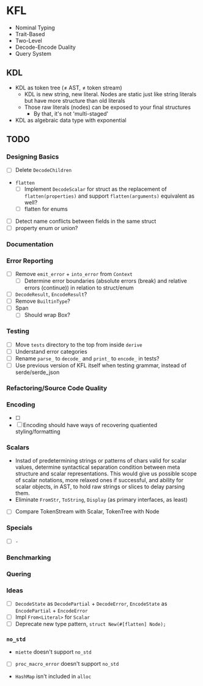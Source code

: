 # KFL

- Nominal Typing
- Trait-Based
- Two-Level
- Decode-Encode Duality
- Query System

## KDL

- KDL as token tree (≠ AST, ≠ token stream)
  - KDL is new string, new literal. Nodes are static just like string literals but have more structure than old literals
  - Those raw literals (nodes) can be exposed to your final structures
    - By that, it's not 'multi-staged'
- KDL as algebraic data type with exponential

## TODO

### Designing Basics

- [ ] Delete `DecodeChildren`
- `flatten`
  - [ ] Implement `DecodeScalar` for struct as the replacement of `flatten(properties)` and support `flatten(arguments)` equivalent as well?
  - [ ] flatten for enums
- [ ] Detect name conflicts between fields in the same struct
- [ ] property enum or union?

### Documentation

### Error Reporting

- [ ] Remove `emit_error` + `into_error` from `Context`
  - [ ] Determine error boundaries (absolute errors (break) and relative errors (continue)) in relation to struct/enum
- [ ] `DecodeResult`, `EncodeResult`?
- [ ] Remove `BuiltinType`?
- [ ] Span
  - [ ] Should wrap Box<str>?

### Testing

- [ ] Move `tests` directory to the top from inside `derive`
- [ ] Understand error categories
- [ ] Rename `parse_` to `decode_` and `print_` to `encode_` in tests?
- [ ] Use previous version of KFL itself when testing grammar, instead of serde/serde_json

### Refactoring/Source Code Quality

### Encoding

- [ ] 
- [ ] Encoding should have ways of recovering quatiented styling/formatting

### Scalars

- Instad of predetermining strings or patterns of chars valid for scalar values, determine syntactical separation condition between meta structure and scalar representations. This would give us possible scope of scalar notations, more relaxed ones if successful, and ability for scalar objects, in AST, to hold raw strings or slices to delay parsing them.
- Eliminate `FromStr`, `ToString`, `Display` (as primary interfaces, as least)
- [ ] Compare TokenStream with Scalar, TokenTree with Node

### Specials

- [ ] `-`

### Benchmarking

### Quering

### Ideas

- [ ] `DecodeState` as `DecodePartial` + `DecodeError`, `EncodeState` as `EncodePartial` + `EncodeError`
- [ ] Impl `From<Literal>` for `Scalar`
- [ ] Deprecate new type pattern, `struct New(#[flatten] Node);`

### `no_std`

- `miette` doesn't support `no_std`
- [ ] `proc_macro_error` doesn't support `no_std`
- `HashMap` isn't included in `alloc`
